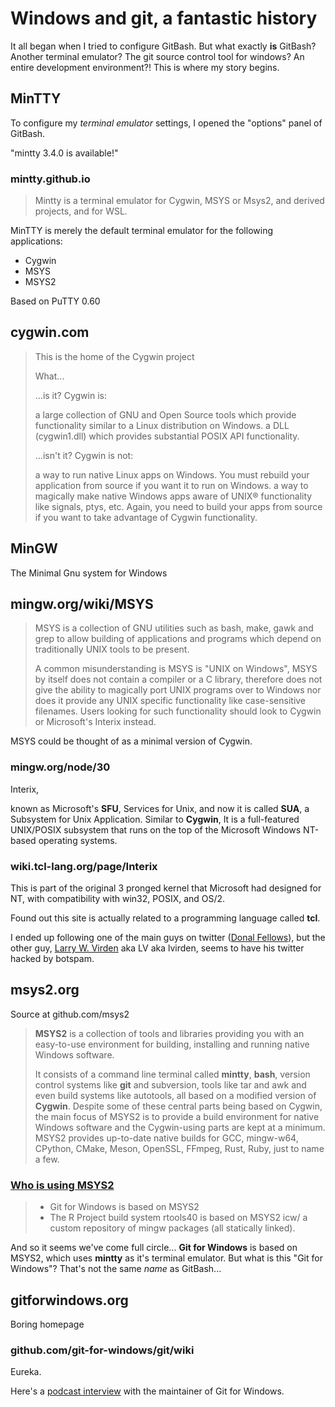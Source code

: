 # Windows and git, a fantastic history

It all began when I tried to configure GitBash. But what exactly **is** GitBash?
Another terminal emulator? The git source control tool for windows? An entire
development environment?! This is where my story begins.

## MinTTY

To configure my _terminal emulator_ settings, I opened the "options" panel of
GitBash.

"mintty 3.4.0 is available!"

### mintty.github.io

> Mintty is a terminal emulator for Cygwin, MSYS or Msys2, and derived projects,
> and for WSL.

MinTTY is merely the default terminal emulator for the following applications:

-   Cygwin
-   MSYS
-   MSYS2

Based on PuTTY 0.60

## cygwin.com

> This is the home of the Cygwin project
>
> What...
>
> ...is it? Cygwin is:
>
> a large collection of GNU and Open Source tools which provide functionality
> similar to a Linux distribution on Windows. a DLL (cygwin1.dll) which provides
> substantial POSIX API functionality.
>
> ...isn't it? Cygwin is not:
>
> a way to run native Linux apps on Windows. You must rebuild your application
> from source if you want it to run on Windows. a way to magically make native
> Windows apps aware of UNIX® functionality like signals, ptys, etc. Again, you
> need to build your apps from source if you want to take advantage of Cygwin
> functionality.

## MinGW

The Minimal Gnu system for Windows

## mingw.org/wiki/MSYS

> MSYS is a collection of GNU utilities such as bash, make, gawk and grep to
> allow building of applications and programs which depend on traditionally UNIX
> tools to be present.
>
> A common misunderstanding is MSYS is "UNIX on Windows", MSYS by itself does
> not contain a compiler or a C library, therefore does not give the ability to
> magically port UNIX programs over to Windows nor does it provide any UNIX
> specific functionality like case-sensitive filenames. Users looking for such
> functionality should look to Cygwin or Microsoft's Interix instead.

MSYS could be thought of as a minimal version of Cygwin.

### mingw.org/node/30

Interix,

known as Microsoft's **SFU**, Services for Unix, and now it is called **SUA**, a
Subsystem for Unix Application. Similar to **Cygwin**, It is a full-featured
UNIX/POSIX subsystem that runs on the top of the Microsoft Windows NT-based
operating systems.

### wiki.tcl-lang.org/page/Interix

This is part of the original 3 pronged kernel that Microsoft had designed for
NT, with compatibility with win32, POSIX, and OS/2.

Found out this site is actually related to a programming language called
**tcl**.

I ended up following one of the main guys on twitter
([Donal Fellows](twitter.com/donalfellows)), but the other guy,
[Larry W. Virden](https://wiki.tcl-lang.org/page/Larry+Virden) aka LV aka
lvirden, seems to have his twitter hacked by botspam.

## msys2.org

Source at github.com/msys2

> **MSYS2** is a collection of tools and libraries providing you with an
> easy-to-use environment for building, installing and running native Windows
> software.
>
> It consists of a command line terminal called **mintty**, **bash**, version
> control systems like **git** and subversion, tools like tar and awk and even
> build systems like autotools, all based on a modified version of **Cygwin**.
> Despite some of these central parts being based on Cygwin, the main focus of
> MSYS2 is to provide a build environment for native Windows software and the
> Cygwin-using parts are kept at a minimum. MSYS2 provides up-to-date native
> builds for GCC, mingw-w64, CPython, CMake, Meson, OpenSSL, FFmpeg, Rust, Ruby,
> just to name a few.

### [Who is using MSYS2](https://www.msys2.org/docs/who-is-using-msys2/)

> -   Git for Windows is based on MSYS2
> -   The R Project build system rtools40 is based on MSYS2 icw/ a custom
>     repository of mingw packages (all statically linked).

And so it seems we've come full circle... **Git for Windows** is based on MSYS2,
which uses **mintty** as it's terminal emulator. But what is this "Git for
Windows"? That's not the same _name_ as GitBash...

## gitforwindows.org

Boring homepage

### github.com/git-for-windows/git/wiki

Eureka.

>

Here's a
[podcast interview](https://www.allthingsgit.com/episodes/git_for_windows_with_johannes_schindelin.html)
with the maintainer of Git for Windows.
